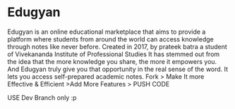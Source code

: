# Edugyan
Edugyan is an online educational marketplace that aims to provide a platform where students from around the world can access knowledge through notes like never before. Created in 2017, by prateek batra a student of Vivekananda Institute of Professional Studies It has stemmed out from the idea that the more knowledge you share, the more it empowers you. And Edugyan truly give you that opportunity in the real sense of the word. It lets you access self-prepared academic notes.
Fork > Make It more Effective & Efficient >Add More Features > PUSH CODE

USE Dev Branch only :p
